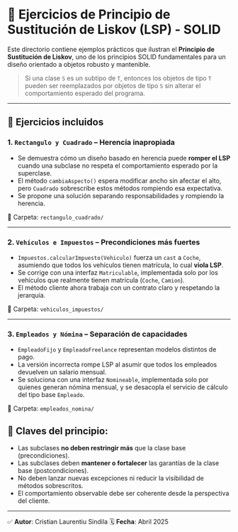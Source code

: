 # 🔁 Ejercicios de Principio de Sustitución de Liskov (LSP) - SOLID

Este directorio contiene ejemplos prácticos que ilustran el **Principio de Sustitución de Liskov**, uno de los principios SOLID fundamentales para un diseño orientado a objetos robusto y mantenible.

> Si una clase `S` es un subtipo de `T`, entonces los objetos de tipo `T` pueden ser reemplazados por objetos de tipo `S` sin alterar el comportamiento esperado del programa.

---

## 🧪 Ejercicios incluidos

### 1. `Rectangulo y Cuadrado` – Herencia inapropiada
- Se demuestra cómo un diseño basado en herencia puede **romper el LSP** cuando una subclase no respeta el comportamiento esperado por la superclase.
- El método `cambiaAspecto()` espera modificar ancho sin afectar el alto, pero `Cuadrado` sobrescribe estos métodos rompiendo esa expectativa.
- Se propone una solución separando responsabilidades y rompiendo la herencia.

📁 Carpeta: `rectangulo_cuadrado/`

---

### 2. `Vehículos e Impuestos` – Precondiciones más fuertes
- `Impuestos.calcularImpuesto(Vehiculo)` fuerza un `cast` a `Coche`, asumiendo que todos los vehículos tienen matrícula, lo cual **viola LSP**.
- Se corrige con una interfaz `Matriculable`, implementada solo por los vehículos que realmente tienen matrícula (`Coche`, `Camion`).
- El método cliente ahora trabaja con un contrato claro y respetando la jerarquía.

📁 Carpeta: `vehiculos_impuestos/`

---

### 3. `Empleados y Nómina` – Separación de capacidades
- `EmpleadoFijo` y `EmpleadoFreelance` representan modelos distintos de pago.
- La versión incorrecta rompe LSP al asumir que todos los empleados devuelven un salario mensual.
- Se soluciona con una interfaz `Nomineable`, implementada solo por quienes generan nómina mensual, y se desacopla el servicio de cálculo del tipo base `Empleado`.

📁 Carpeta: `empleados_nomina/`


## 🧠 Claves del principio:

- Las subclases **no deben restringir más** que la clase base (precondiciones).
- Las subclases deben **mantener o fortalecer** las garantías de la clase base (postcondiciones).
- No deben lanzar nuevas excepciones ni reducir la visibilidad de métodos sobrescritos.
- El comportamiento observable debe ser coherente desde la perspectiva del cliente.

---

✅ **Autor**: Cristian Laurentiu Sindila
🗓 **Fecha**: Abril 2025